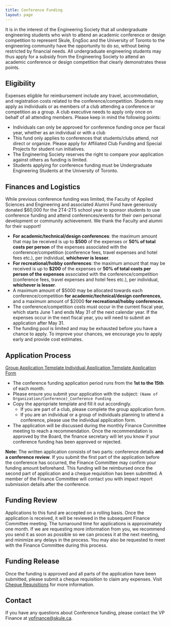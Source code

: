 ```yaml
---
title: Conference Funding
layout: page
---
```


It is in the interest of the Engineering Society that all undergraduate engineering students who wish to attend an academic conference or design competition to represent Skule, EngSoc and the University of Toronto to the engineering community have the opportunity to do so, without being restricted by financial needs. All undergraduate engineering students may thus apply for a subsidy from the Engineering Society to attend an academic conference or design competition that clearly demonstrates these points.

## Eligibility

Expenses eligible for reimbursement include any travel, accommodation, and registration costs related to the conference/competition. Students may apply as individuals or as members of a club attending a conference or competition as a group. A club executive needs to apply only once on behalf of all attending members. Please keep in mind the following points:

- Individuals can only be approved for conference funding once per fiscal year, whether as an individual or with a club
- This fund only applies to conferences that students/clubs attend, not direct or organize. Please apply for Affiliated Club Funding and Special Projects for student run initiatives.
- The Engineering Society reserves the right to compare your application against others as funding is limited.
- Students applying for conference funding must be Undergraduate Engineering Students at the University of Toronto.

## Finances and Logistics

While previous conference funding was limited, the Faculty of Applied Sciences and Engineering and associated Alumni Fund have generously donated $60,000 for the 2T4-2T5 school year to sponsor students to use conference funding and attend conferences/events for their own personal development or community achievement. We thank the Faculty and alumni for their support!

- **For academic/technical/design conferences**: the maximum amount that may be received is up to **$500** of the expenses or **50% of total costs per person** of the expenses associated with the conference/competition (conference fees, travel expenses and hotel fees etc.), per individual, **whichever is lesser**.
- **For recreational/hobby conferences**: the maximum amount that may be received is up to **$200** of the expenses or **50% of total costs per person of the expenses** associated with the conference/competition (conference fees, travel expenses and hotel fees etc.), per individual, **whichever is lesser**.
- A maximum amount of $5000 may be allocated towards each conference/competition **for academic/technical/design conferences**, and a maximum amount of $2000 **for recreational/hobby conferences**.
- The conference/competition costs must occur in the current fiscal year, which starts June 1 and ends May 31 of the next calendar year. If the expenses occur in the next fiscal year, you will need to submit an application after May 31.
- The funding pool is limited and may be exhausted before you have a chance to apply. To improve your chances, we encourage you to apply early and provide cost estimates.

## Application Process 

<a class="button is-primary" href="https://docs.google.com/spreadsheets/d/1QwzuVd8rWqownJ8wXR4x2VelOG83BY0e"> Group Application Template </a>
<a class="button is-primary" href="https://docs.google.com/spreadsheets/d/1LMDv3GCNBJqpGBFQ6W70WO4EQ7HGE5mR"> Individual Application Template </a>
<a class="button is-danger" href="https://docs.google.com/forms/d/1PDQjAXXF9TTKFwtHjVHsNzIuH6D3eXn-mqFmetab88c"> Application Form </a>

- The conference funding application period runs from the **1st to the 15th** of each month.
- Please ensure you submit your application with the subject: `(Name of Organization/Conference)_Conference Funding`
- Copy the appropriate template and fill it out accordingly.
  - If you are part of a club, please complete the group application form.
  - If you are an individual or a group of individuals planning to attend a conference, please use the individual application form.
- The application will be discussed during the monthly Finance Committee meeting to reach a recommendation. Once the recommendation is approved by the Board, the finance secretary will let you know if your conference funding has been approved or rejected.

**Note:** The written application consists of two parts: conference details **and a conference review**. If you submit the first part of the application before the conference has occurred, the Finance Committee may confirm your funding amount beforehand. This funding will be reimbursed once the second part of application and a cheque requisition has been submitted. A member of the Finance Committee will contact you with impact report submission details after the conference.

## Funding Review

Applications to this fund are accepted on a rolling basis. Once the application is received, it will be reviewed in the subsequent Finance Committee meeting. The turnaround time for applications is approximately one month. If we are requesting more information from you, we recommend you send it as soon as possible so we can process it at the next meeting, and minimize any delays in the process. You may also be requested to meet with the Finance Committee during this process.

## Funding Release

Once the funding is approved and all parts of the application have been submitted, please submit a cheque requisition to claim any expenses. Visit [Cheque Requisitions](/finances/cheque-requisitions) for more information.

## Contact

If you have any questions about Conference funding, please contact the VP Finance at [vpfinance@skule.ca](mailto:vpfinance@skule.ca).
